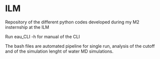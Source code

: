 # ILM
Repository of the different python codes developed during my M2 insternship at the ILM

Run eau_CLI -h for manual of the CLI

The bash files are automated pipeline for single run, analysis of the cutoff and of the simulation lenght of water MD simulations.
